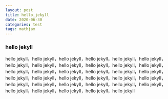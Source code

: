 ```yaml
---
layout: post
title: hello_jekyll
date: 2020-06-30
categories: test
tags: mathjax 
---
```


### hello jekyll

hello jekyll，hello jekyll，hello jekyll，hello jekyll，hello jekyll，hello jekyll，hello jekyll，hello jekyll，hello jekyll，hello jekyll，hello jekyll，hello jekyll，hello jekyll，hello jekyll，hello jekyll，hello jekyll，hello jekyll，hello jekyll，hello jekyll，hello jekyll，hello jekyll，hello jekyll，hello jekyll，hello jekyll，hello jekyll，hello jekyll，hello jekyll，hello jekyll，hello jekyll，hello jekyll，hello jekyll，hello jekyll，hello jekyll，hello jekyll，hello jekyll